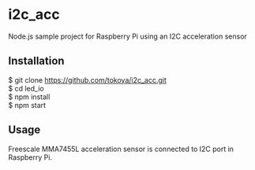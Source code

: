 # i2c_acc

Node.js sample project for Raspberry Pi using an I2C acceleration sensor

## Installation

$ git clone https://github.com/tokoya/i2c_acc.git  
$ cd led_io  
$ npm install  
$ npm start  

## Usage

Freescale MMA7455L acceleration sensor is connected to I2C port in Raspberry Pi.
